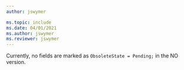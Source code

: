 ```yaml
---
author: jswymer

ms.topic: include
ms.date: 04/01/2021
ms.author: jswymer
ms.reviewer: jswymer
---
```

Currently, no fields are marked as `ObsoleteState = Pending;` in the NO version.
